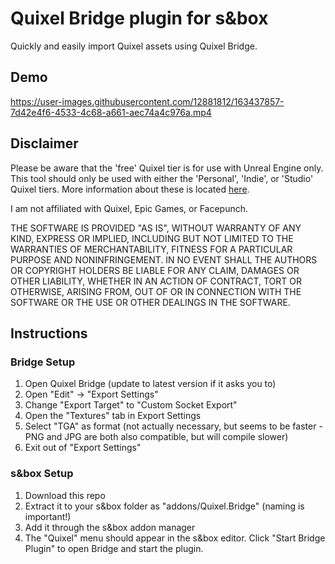 # Quixel Bridge plugin for s&box

Quickly and easily import Quixel assets using Quixel Bridge.

## Demo

https://user-images.githubusercontent.com/12881812/163437857-7d42e4f6-4533-4c68-a661-aec74a4c976a.mp4

## Disclaimer

Please be aware that the 'free' Quixel tier is for use with Unreal Engine only.
This tool should only be used with either the 'Personal', 'Indie', or 'Studio' Quixel tiers.
More information about these is located [here](https://quixel.com/pricing).

I am not affiliated with Quixel, Epic Games, or Facepunch.

THE SOFTWARE IS PROVIDED "AS IS", WITHOUT WARRANTY OF ANY KIND, EXPRESS OR
IMPLIED, INCLUDING BUT NOT LIMITED TO THE WARRANTIES OF MERCHANTABILITY,
FITNESS FOR A PARTICULAR PURPOSE AND NONINFRINGEMENT. IN NO EVENT SHALL THE
AUTHORS OR COPYRIGHT HOLDERS BE LIABLE FOR ANY CLAIM, DAMAGES OR OTHER
LIABILITY, WHETHER IN AN ACTION OF CONTRACT, TORT OR OTHERWISE, ARISING FROM,
OUT OF OR IN CONNECTION WITH THE SOFTWARE OR THE USE OR OTHER DEALINGS IN THE
SOFTWARE.

## Instructions

### Bridge Setup

1. Open Quixel Bridge (update to latest version if it asks you to)
2. Open "Edit" -> "Export Settings"
3. Change "Export Target" to "Custom Socket Export"
4. Open the "Textures" tab in Export Settings
5. Select "TGA" as format (not actually necessary, but seems to be faster - PNG and JPG are both also compatible, but will
compile slower)
6. Exit out of "Export Settings"

### s&box Setup

1. Download this repo
2. Extract it to your s&box folder as "addons/Quixel.Bridge" (naming is important!)
3. Add it through the s&box addon manager
4. The "Quixel" menu should appear in the s&box editor. Click "Start Bridge Plugin" to open Bridge and start the plugin.
